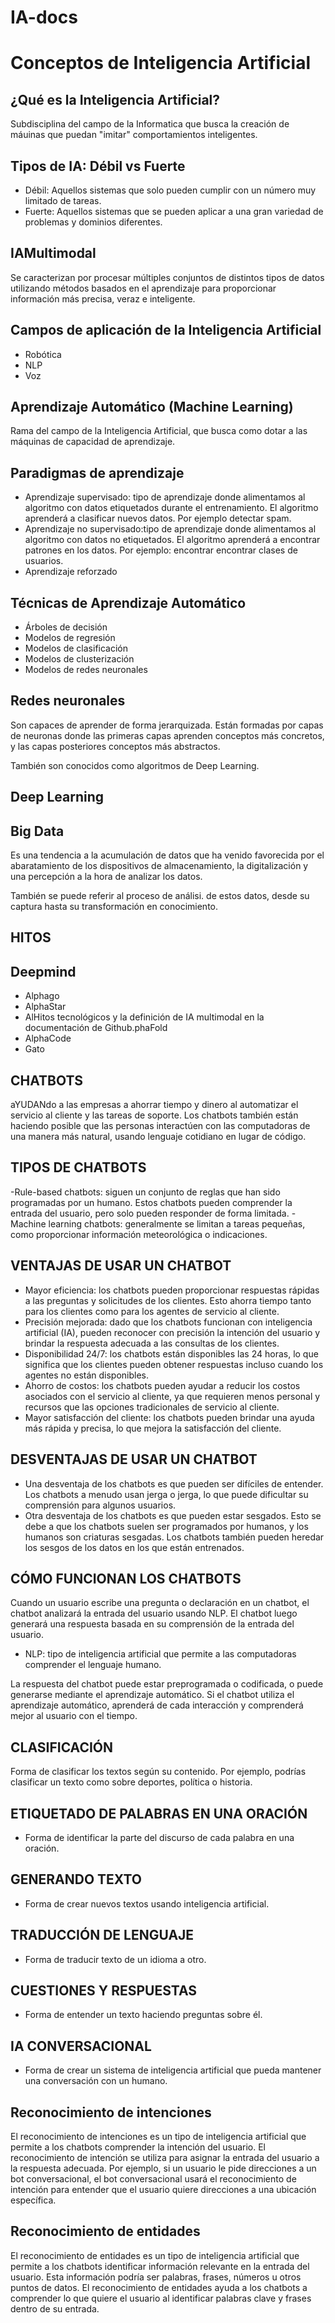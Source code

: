 # IA-docs

# Conceptos de Inteligencia Artificial

## ¿Qué es la Inteligencia Artificial?

Subdisciplina del campo de la Informatica que busca la creación de máuinas que puedan "imitar" comportamientos inteligentes.

## Tipos de IA: Débil vs Fuerte

* Débil: Aquellos sistemas que solo pueden cumplir con un número muy limitado de tareas.
* Fuerte: Aquellos sistemas que se pueden aplicar a una gran variedad de problemas y dominios diferentes.

## IAMultimodal

Se caracterizan por procesar múltiples conjuntos de distintos tipos de datos utilizando métodos basados en el aprendizaje para proporcionar información más precisa, veraz e inteligente.

## Campos de aplicación de la Inteligencia Artificial

* Robótica
* NLP
* Voz

## Aprendizaje Automático (Machine Learning)

Rama del campo de la Inteligencia Artificial, que busca como dotar a las máquinas de capacidad de aprendizaje.

## Paradigmas de aprendizaje

* Aprendizaje supervisado: tipo de aprendizaje donde alimentamos al algoritmo con datos etiquetados durante el entrenamiento. El algoritmo aprenderá a clasificar nuevos datos. Por ejemplo detectar spam.
* Aprendizaje no supervisado:tipo de aprendizaje donde alimentamos al algoritmo con datos no etiquetados. El algoritmo aprenderá a encontrar patrones en los datos. Por ejemplo: encontrar encontrar clases de usuarios.
* Aprendizaje reforzado

## Técnicas de Aprendizaje Automático

* Árboles de decisión
* Modelos de regresión
* Modelos de clasificación
* Modelos de clusterización
* Modelos de redes neuronales

## Redes neuronales
 
 Son capaces de aprender de forma jerarquizada. Están formadas por capas de neuronas donde las primeras capas aprenden conceptos más concretos, y las capas posteriores conceptos más abstractos.
 
 También son conocidos como algoritmos de Deep Learning.
 
 ## Deep Learning
 
 ## Big Data
 
 Es una tendencia a la acumulación de datos que ha venido favorecida por el abaratamiento de los dispositivos de almacenamiento, la digitalización y una percepción a la hora de analizar los datos.
 
 También se puede referir  al proceso de análisi. de estos datos, desde su captura hasta su transformación en conocimiento.

## HITOS

## Deepmind
* Alphago
* AlphaStar
* AlHitos tecnológicos y la definición de IA multimodal en la documentación de Github.phaFold
* AlphaCode
* Gato
## CHATBOTS
aYUDANdo a las empresas a ahorrar tiempo y dinero al automatizar el servicio al cliente y las tareas de soporte. Los chatbots también están haciendo posible que las personas interactúen con las computadoras de una manera más natural, usando lenguaje cotidiano en lugar de código.
## TIPOS DE CHATBOTS
-Rule-based chatbots: siguen un conjunto de reglas que han sido programadas por un humano. Estos chatbots pueden comprender la entrada del usuario, pero solo pueden responder de forma limitada.
-Machine learning chatbots: generalmente se limitan a tareas pequeñas, como proporcionar información meteorológica o indicaciones.

## VENTAJAS DE USAR UN CHATBOT

* Mayor eficiencia: los chatbots pueden proporcionar respuestas rápidas a las preguntas y solicitudes de los clientes. Esto ahorra tiempo tanto para los clientes como para los agentes de servicio al cliente.
* Precisión mejorada: dado que los chatbots funcionan con inteligencia artificial (IA), pueden reconocer con precisión la intención del usuario y brindar la respuesta adecuada a las consultas de los clientes.
* Disponibilidad 24/7: los chatbots están disponibles las 24 horas, lo que significa que los clientes pueden obtener respuestas incluso cuando los agentes no están disponibles.
* Ahorro de costos: los chatbots pueden ayudar a reducir los costos asociados con el servicio al cliente, ya que requieren menos personal y recursos que las opciones tradicionales de servicio al cliente.
* Mayor satisfacción del cliente: los chatbots pueden brindar una ayuda más rápida y precisa, lo que mejora la satisfacción del cliente.

## DESVENTAJAS DE USAR UN CHATBOT
* Una desventaja de los chatbots es que pueden ser difíciles de entender. Los chatbots a menudo usan jerga o jerga, lo que puede dificultar su comprensión para algunos usuarios.
* Otra desventaja de los chatbots es que pueden estar sesgados. Esto se debe a que los chatbots suelen ser programados por humanos, y los humanos son criaturas sesgadas. Los chatbots también pueden heredar los sesgos de los datos en los que están entrenados.


## CÓMO FUNCIONAN LOS CHATBOTS

Cuando un usuario escribe una pregunta o declaración en un chatbot, el chatbot analizará la entrada del usuario usando NLP. El chatbot luego generará una respuesta basada en su comprensión de la entrada del usuario.

- NLP: tipo de inteligencia artificial que permite a las computadoras comprender el lenguaje humano.

La respuesta del chatbot puede estar preprogramada o codificada, o puede generarse mediante el aprendizaje automático. Si el chatbot utiliza el aprendizaje automático, aprenderá de cada interacción y comprenderá mejor al usuario con el tiempo.

## CLASIFICACIÓN
Forma de clasificar los textos según su contenido. Por ejemplo, podrías clasificar un texto como sobre deportes, política o historia.


## ETIQUETADO DE PALABRAS EN UNA ORACIÓN

* Forma de identificar la parte del discurso de cada palabra en una oración.

## GENERANDO TEXTO

* Forma de crear nuevos textos usando inteligencia artificial.

## TRADUCCIÓN DE LENGUAJE
* Forma de traducir texto de un idioma a otro.

## CUESTIONES Y RESPUESTAS
* Forma de entender un texto haciendo preguntas sobre él.

## IA CONVERSACIONAL

* Forma de crear un sistema de inteligencia artificial que pueda mantener una conversación con un humano.

## Reconocimiento de intenciones
El reconocimiento de intenciones es un tipo de inteligencia artificial que permite a los chatbots comprender la intención del usuario. El reconocimiento de intención se utiliza para asignar la entrada del usuario a la respuesta adecuada. Por ejemplo, si un usuario le pide direcciones a un bot conversacional, el bot conversacional usará el reconocimiento de intención para entender que el usuario quiere direcciones a una ubicación específica.

## Reconocimiento de entidades
El reconocimiento de entidades es un tipo de inteligencia artificial que permite a los chatbots identificar información relevante en la entrada del usuario. Esta información podría ser palabras, frases, números u otros puntos de datos. El reconocimiento de entidades ayuda a los chatbots a comprender lo que quiere el usuario al identificar palabras clave y frases dentro de su entrada.






























